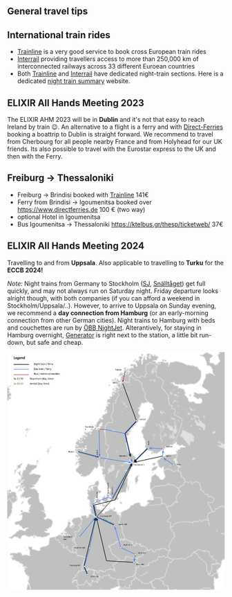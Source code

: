 ## General travel tips

## International train rides

* [Trainline](https://www.thetrainline.com/) is a very good service to book cross European train rides
* [Interrail](https://www.interrail.eu) providing travellers access to more than 250,000 km of interconnected railways across 33 different Euroean countries
* Both [Trainline](https://www.thetrainline.com/trains/europe/night-trains) and [Interrail](https://www.interrail.eu/en/plan-your-trip/tips-and-tricks/trains-europe/night-trains) have dedicated night-train sections. Here is a dedicated [night train summary](http://www.night-trains.com/europe/) website.

## ELIXIR All Hands Meeting 2023

The ELIXIR AHM 2023 will be in **Dublin** and it's not that easy to reach Ireland by train :wink:.
An alternative to a flight is a ferry and with [Direct-Ferries](https://www.directferries.com) booking a boattrip to Dublin
is straight forward.
We recommend to travel from Cherbourg for all people nearby France and from Holyhead for our UK friends. Its also possible
to travel with the Eurostar express to the UK and then with the Ferry.

## Freiburg → Thessaloniki

* Freiburg → Brindisi booked with [Trainline](https://www.thetrainline.com/) 141€
* Ferry from Brindisi → Igoumenitsa booked over https://www.directferries.de 100 € (two way)
* optional Hotel in Igoumenitsa
* Bus Igoumenitsa → Thessaloniki https://ktelbus.gr/thesp/ticketweb/ 37€

## ELIXIR All Hands Meeting 2024

Travelling to and from **Uppsala**. Also applicable to travelling to **Turku** for the **ECCB 2024!**

_Note:_ Night trains from Germany to Stockholm ([SJ](https://www.sj.se/en/search-journey/choose-journey/Hamburg%20Hbf/Stockholm%20Central/2024-06-07), [Snälltåget](https://www.snalltaget.se/en/berlin#)) get full quickly, and may not always run on Saturday night. Friday departure looks alright though, with both companies (if you can afford a weekend in Stockholm/Uppsala/..). However, to arrive to Uppsala on Sunday evening, we recommend a **day connection from Hamburg** (or an early-morning connection from other German cities). Night trains to Hamburg with beds and couchettes are run by [ÖBB NightJet](https://www.nightjet.com/en/ticket-buchen#/home). Alterantively, for staying in Hamburg overnight, [Generator](https://staygenerator.com/generator-properties/generator-hamburg?lang=en-GB) is right next to the station, a little bit run-down, but safe and cheap.

![Travel to Uppsala](toUppsala.svg?raw=true)
